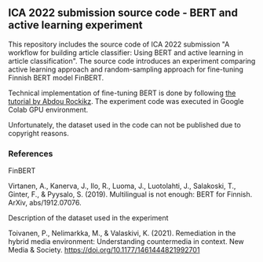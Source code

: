## ICA 2022 submission source code - BERT and active learning experiment

This repository includes the source code of ICA 2022 submission "A workflow for building article classifier: Using BERT and active learning in article classification". The source code introduces an experiment comparing active learning approach and random-sampling approach for fine-tuning Finnish BERT model FinBERT.  

Technical implementation of fine-tuning BERT is done by following [the tutorial by Abdou Rockikz](https://www.thepythoncode.com/article/finetuning-bert-using-huggingface-transformers-python). The experiment code was executed in Google Colab GPU environment. 

Unfortunately, the dataset used in the code can not be published due to copyright reasons. 

### References 

FinBERT

Virtanen, A., Kanerva, J., Ilo, R., Luoma, J., Luotolahti, J., Salakoski, T., Ginter, F., & Pyysalo, S. (2019). Multilingual is not enough: BERT for Finnish. ArXiv, abs/1912.07076.

Description of the dataset used in the experiment 

Toivanen, P., Nelimarkka, M., & Valaskivi, K. (2021). Remediation in the hybrid media environment: Understanding countermedia in context. New Media & Society. https://doi.org/10.1177/1461444821992701




